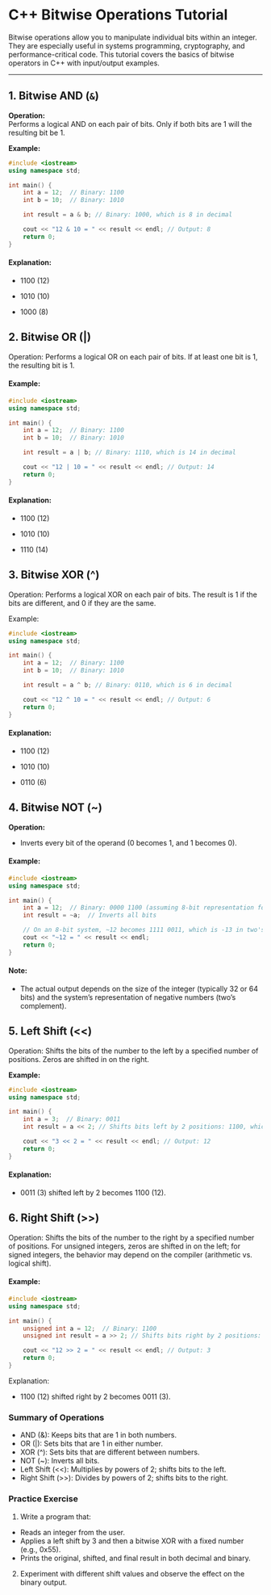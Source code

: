 # C++ Bitwise Operations Tutorial

Bitwise operations allow you to manipulate individual bits within an integer. They are especially useful in systems programming, cryptography, and performance-critical code. This tutorial covers the basics of bitwise operators in C++ with input/output examples.

---

## 1. Bitwise AND (`&`)

**Operation:**  
Performs a logical AND on each pair of bits. Only if both bits are 1 will the resulting bit be 1.

**Example:**

```cpp
#include <iostream>
using namespace std;

int main() {
    int a = 12;  // Binary: 1100
    int b = 10;  // Binary: 1010

    int result = a & b; // Binary: 1000, which is 8 in decimal

    cout << "12 & 10 = " << result << endl; // Output: 8
    return 0;
}
```

#### Explanation:

- 1100 (12)
- 1010 (10)

- 1000 (8)

## 2. Bitwise OR (|)

Operation:
Performs a logical OR on each pair of bits. If at least one bit is 1, the resulting bit is 1.

#### Example:

```cpp
#include <iostream>
using namespace std;

int main() {
    int a = 12;  // Binary: 1100
    int b = 10;  // Binary: 1010

    int result = a | b; // Binary: 1110, which is 14 in decimal

    cout << "12 | 10 = " << result << endl; // Output: 14
    return 0;
}
```

#### Explanation:

- 1100 (12)
- 1010 (10)

- 1110 (14)

## 3. Bitwise XOR (^)

Operation:
Performs a logical XOR on each pair of bits. The result is 1 if the bits are different, and 0 if they are the same.

Example:

```cpp
#include <iostream>
using namespace std;

int main() {
    int a = 12;  // Binary: 1100
    int b = 10;  // Binary: 1010

    int result = a ^ b; // Binary: 0110, which is 6 in decimal

    cout << "12 ^ 10 = " << result << endl; // Output: 6
    return 0;
}
```

#### Explanation:

- 1100 (12)
- 1010 (10)

- 0110 (6)

## 4. Bitwise NOT (~)

**Operation:**

- Inverts every bit of the operand (0 becomes 1, and 1 becomes 0).

#### Example:

```cpp
#include <iostream>
using namespace std;

int main() {
    int a = 12;  // Binary: 0000 1100 (assuming 8-bit representation for illustration)
    int result = ~a;  // Inverts all bits

    // On an 8-bit system, ~12 becomes 1111 0011, which is -13 in two's complement.
    cout << "~12 = " << result << endl;
    return 0;
}
```

#### Note:

- The actual output depends on the size of the integer (typically 32 or 64 bits) and the system’s representation of negative numbers (two’s complement).

## 5. Left Shift (<<)

Operation:
Shifts the bits of the number to the left by a specified number of positions. Zeros are shifted in on the right.

**Example:**

```cpp
#include <iostream>
using namespace std;

int main() {
    int a = 3;  // Binary: 0011
    int result = a << 2; // Shifts bits left by 2 positions: 1100, which is 12 in decimal

    cout << "3 << 2 = " << result << endl; // Output: 12
    return 0;
}
```

#### Explanation:

- 0011 (3) shifted left by 2 becomes 1100 (12).

## 6. Right Shift (>>)

Operation:
Shifts the bits of the number to the right by a specified number of positions. For unsigned integers, zeros are shifted in on the left; for signed integers, the behavior may depend on the compiler (arithmetic vs. logical shift).

#### Example:

```cpp
#include <iostream>
using namespace std;

int main() {
    unsigned int a = 12;  // Binary: 1100
    unsigned int result = a >> 2; // Shifts bits right by 2 positions: 0011, which is 3 in decimal

    cout << "12 >> 2 = " << result << endl; // Output: 3
    return 0;
}
```

Explanation:

- 1100 (12) shifted right by 2 becomes 0011 (3).

### Summary of Operations

- AND (&): Keeps bits that are 1 in both numbers.
- OR (|): Sets bits that are 1 in either number.
- XOR (^): Sets bits that are different between numbers.
- NOT (~): Inverts all bits.
- Left Shift (<<): Multiplies by powers of 2; shifts bits to the left.
- Right Shift (>>): Divides by powers of 2; shifts bits to the right.

### Practice Exercise

1. Write a program that:

- Reads an integer from the user.
- Applies a left shift by 3 and then a bitwise XOR with a fixed number (e.g., 0x55).
- Prints the original, shifted, and final result in both decimal and binary.

2. Experiment with different shift values and observe the effect on the binary output.
